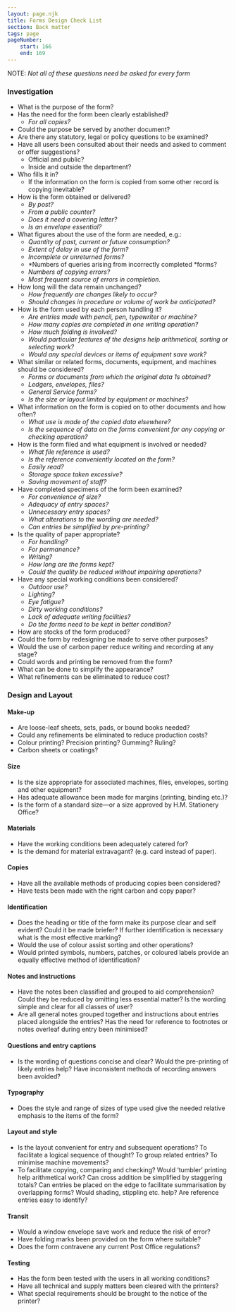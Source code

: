 ```yaml
---
layout: page.njk
title: Forms Design Check List
section: Back matter
tags: page
pageNumber:
    start: 166
    end: 169
---
```

NOTE: *Not all of these questions need be asked for every form*

### Investigation

- What is the purpose of the form?
- Has the need for the form been clearly established?
	- *For all copies?*
- Could the purpose be served by another document?
- Are there any statutory, legal or policy questions to be examined?
- Have all users been consulted about their needs and asked to comment or offer
suggestions?
	- Official and public?
	- Inside and outside the department?
- Who fills it in?
	- If the information on the form is copied from some other record is copying inevitable?
- How is the form obtained or delivered?
	- *By post?*
	- *From a public counter?*
	- *Does it need a covering letter?*
	- *Is an envelope essential?*
- What figures about the use of the form are needed, e.g.:
    - *Quantity of past, current or future consumption?*
    - *Extent of delay in use of the form?*
    - *Incomplete or unreturned forms?*
    - *Numbers of queries arising from incorrectly completed *forms?
    - *Numbers of copying errors?*
    - *Most frequent source of errors in completion.*
- How long will the data remain unchanged?
    - *How frequently are changes likely to occur?*
    - *Should changes in procedure or volume of work be anticipated?*
- How is the form used by each person handling it?
    - *Are entries made with pencil, pen, typewriter or machine?*
    - *How many copies are completed in one writing operation?*
    - *How much folding is involved?*
    - *Would particular features of the designs help arithmetical, sorting or selecting work?*
    - *Would any special devices or items of equipment save work?*
- What similar or related forms, documents, equipment, and machines should be considered?
    - *Forms or documents from which the original data 1s obtained?*
    - *Ledgers, envelopes, files?*
    - *General Service forms?*
    - *Is the size or layout limited by equipment or machines?*
- What information on the form is copied on to other documents and how often?
    - *What use is made of the copied data elsewhere?*
    - *Is the sequence of data on the forms convenient for any copying or checking operation?*
- How is the form filed and what equipment is involved or needed?
    - *What file reference is used?*
    - *Is the reference conveniently located on the form?*
    - *Easily read?*
    - *Storage space taken excessive?*
    - *Saving movement of staff?*
- Have completed specimens of the form been examined?
    - *For convenience of size?*
    - *Adequacy of entry spaces?*
    - *Unnecessary entry spaces?*
    - *What alterations to the wording are needed?*
    - *Can entries be simplified by pre-printing?*
- Is the quality of paper appropriate?
    - *For handling?*
    - *For permanence?*
    - *Writing?*
    - *How long are the forms kept?*
    - *Could the quality be reduced without impairing operations?*
- Have any special working conditions been considered?
    - *Outdoor use?*
    - *Lighting?*
    - *Eye fatigue?*
    - *Dirty working conditions?*
    - *Lack of adequate writing facilities?*
    - *Do the forms need to be kept in better condition?*
- How are stocks of the form produced?
- Could the form by redesigning be made to serve other purposes?
- Would the use of carbon paper reduce writing and recording at any stage?
- Could words and printing be removed from the form?
- What can be done to simplify the appearance?
- What refinements can be eliminated to reduce cost?

### Design and Layout

#### Make-up

- Are loose-leaf sheets, sets, pads, or bound books needed?
- Could any refinements be eliminated to reduce production costs?
- Colour printing? Precision printing? Gumming? Ruling?
- Carbon sheets or coatings?

#### Size

- Is the size appropriate for associated machines, files, envelopes, sorting and other equipment?
- Has adequate allowance been made for margins (printing, binding etc.)?
- Is the form of a standard size—or a size approved by H.M. Stationery Office?

#### Materials

- Have the working conditions been adequately catered for?
- Is the demand for material extravagant? (e.g. card instead of paper).

#### Copies

- Have all the available methods of producing copies been considered?
- Have tests been made with the right carbon and copy paper?

#### Identification

- Does the heading or title of the form make its purpose clear and self evident? Could it be made briefer? If further identification is necessary what is the most effective marking?
- Would the use of colour assist sorting and other operations?
- Would printed symbols, numbers, patches, or coloured labels provide an equally effective method of identification?

#### Notes and instructions

- Have the notes been classified and grouped to aid comprehension? Could they be reduced by omitting less essential matter? Is the wording simple and clear for all classes of user?
- Are all general notes grouped together and instructions about entries placed alongside the entries? Has the need for reference to footnotes or notes overleaf during entry been minimised?

#### Questions and entry captions

- Is the wording of questions concise and clear?
Would the pre-printing of likely entries help?
Have inconsistent methods of recording answers been avoided?

#### Typography

- Does the style and range of sizes of type used give the needed relative emphasis to the items of the form?

#### Layout and style

- Is the layout convenient for entry and subsequent operations? To facilitate a logical sequence of thought? To group related entries? To minimise machine movements?
- To facilitate copying, comparing and checking? Would ‘tumbler’ printing help arithmetical work? Can cross addition be simplified by staggering totals? Can entries be placed on the edge to facilitate summarisation by overlapping forms? Would shading, stippling etc. help? Are reference entries easy to identify?

#### Transit

- Would a window envelope save work and reduce the risk of error?
- Have folding marks been provided on the form where suitable?
- Does the form contravene any current Post Office regulations?

#### Testing

- Has the form been tested with the users in all working conditions?
- Have all technical and supply matters been cleared with the printers?
- What special requirements should be brought to the notice of the printer?
